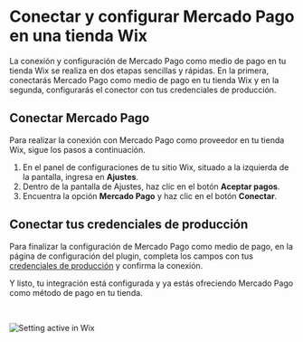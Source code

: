 # Conectar y configurar Mercado Pago en una tienda Wix

La conexión y configuración de Mercado Pago como medio de pago en tu tienda Wix se realiza en dos etapas sencillas y rápidas. En la primera, conectarás Mercado Pago como medio de pago en tu tienda Wix y en la segunda, configurarás el conector con tus credenciales de producción.

## Conectar Mercado Pago

Para realizar la conexión con Mercado Pago como proveedor en tu tienda Wix, sigue los pasos a continuación.

1. En el panel de configuraciones de tu sitio Wix, situado a la izquierda de la pantalla, ingresa en **Ajustes**.
2. Dentro de la pantalla de Ajustes, haz clic en el botón **Aceptar pagos**.
3. Encuentra la opción **Mercado Pago** y haz clic en el botón **Conectar**.

## Conectar tus credenciales de producción

Para finalizar la configuración de Mercado Pago como medio de pago, en la página de configuración del plugin, completa los campos con tus [credenciales de producción](https://www.mercadopago.com/settings/account/credentials) y confirma la conexión.

Y listo, tu integración está configurada y ya estás ofreciendo Mercado Pago como método de pago en tu tienda.

<p>&nbsp;</p>

![Setting active in Wix](/images/wix/conectar-wix.gif)
<p>&nbsp;</p>
